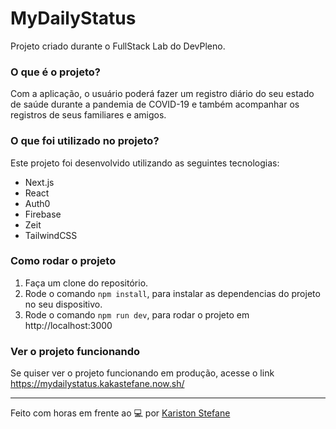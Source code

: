 # MyDailyStatus

Projeto criado durante o FullStack Lab do DevPleno.

### O que é o projeto?
Com a aplicação, o usuário poderá fazer um registro diário do seu estado de saúde durante a pandemia de COVID-19 e também acompanhar os registros de seus familiares e amigos.

### O que foi utilizado no projeto?
Este projeto foi desenvolvido utilizando as seguintes tecnologias:

- Next.js
- React
- Auth0
- Firebase
- Zeit
- TailwindCSS

### Como rodar o projeto

1. Faça um clone do repositório.
2. Rode o comando `npm install`, para instalar as dependencias do projeto no seu dispositivo.
3. Rode o comando `npm run dev`, para rodar o projeto em http://localhost:3000

### Ver o projeto funcionando

Se quiser ver o projeto funcionando em produção, acesse o link https://mydailystatus.kakastefane.now.sh/

---

Feito com horas em frente ao 💻 por [Kariston Stefane](https://linkedin.com/in/karistonstefane)
